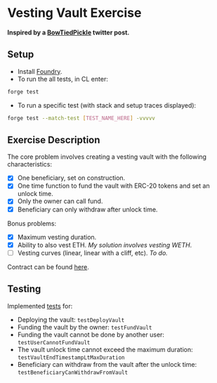 # Vesting Vault Exercise

**Inspired by a [BowTiedPickle](https://twitter.com/BowTiedPickle/status/1577320682395951109/photo/1) twitter post.**

## Setup

- Install [Foundry](https://github.com/foundry-rs/foundry).
- To run the all tests, in CL enter:

```sh
forge test
```

- To run a specific test (with stack and setup traces displayed):

```sh
forge test --match-test [TEST_NAME_HERE] -vvvvv
```

## Exercise Description

The core problem involves creating a vesting vault with the following characteristics:

- [x] One beneficiary, set on construction.
- [x] One time function to fund the vault with ERC-20 tokens and set an unlock time.
- [x] Only the owner can call fund.
- [x] Beneficiary can only withdraw after unlock time.

Bonus problems:

- [x] Maximum vesting duration.
- [x] Ability to also vest ETH. _My solution involves vesting WETH_.
- [ ] Vesting curves (linear, linear with a cliff, etc). _To do._

Contract can be found [here](./src/VestingVault.sol).

## Testing

Implemented [tests](./test/VestingVault.t.sol) for:

- Deploying the vault: `testDeployVault`
- Funding the vault by the owner: `testFundVault`
- Funding the vault cannot be done by another user: `testUserCannotFundVault`
- The vault unlock time cannot exceed the maximum duration: `testVaultEndTimestampLtMaxDuration`
- Beneficiary can withdraw from the vault after the unlock time: `testBeneficiaryCanWithdrawFromVault`
